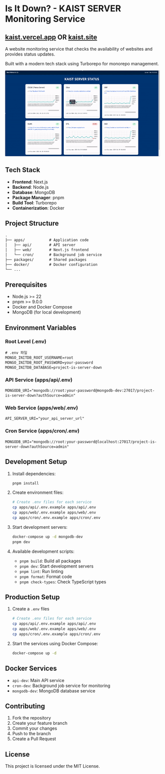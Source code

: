 # Is It Down? - KAIST SERVER Monitoring Service
## [kaist.vercel.app](https://kaist.vercel.app) OR [kaist.site](https://kaist.site)

A website monitoring service that checks the availability of websites and provides status updates.

Built with a modern tech stack using Turborepo for monorepo management.

![Demo](/demo.gif)

## Tech Stack

- **Frontend**: Next.js
- **Backend**: Node.js
- **Database**: MongoDB
- **Package Manager**: pnpm
- **Build Tool**: Turborepo
- **Containerization**: Docker

## Project Structure

```
.
├── apps/           # Application code
│   ├── api/        # API server
│   ├── web/        # Next.js frontend
│   └── cron/       # Background job service
├── packages/       # Shared packages
├── docker/         # Docker configuration
└── ...
```

## Prerequisites

- Node.js >= 22
- pnpm >= 9.0.0
- Docker and Docker Compose
- MongoDB (for local development)

## Environment Variables

### Root Level (.env)
```
# .env 파일
MONGO_INITDB_ROOT_USERNAME=root
MONGO_INITDB_ROOT_PASSWORD=your-password
MONGO_INITDB_DATABASE=project-is-server-down
```

### API Service (apps/api/.env)
```
MONGODB_URI="mongodb://root:your-password@mongodb-dev:27017/project-is-server-down?authSource=admin"
```

### Web Service (apps/web/.env)
```
API_SERVER_URI="your_api_server_url"
```

### Cron Service (apps/cron/.env)
```
MONGODB_URI="mongodb://root:your-password@localhost:27017/project-is-server-down?authSource=admin"
```

## Development Setup

1. Install dependencies:
   ```bash
   pnpm install
   ```

2. Create environment files:
   ```bash
   # Create .env files for each service
   cp apps/api/.env.example apps/api/.env
   cp apps/web/.env.example apps/web/.env
   cp apps/cron/.env.example apps/cron/.env
   ```

3. Start development servers:
   ```bash
   docker-compose up -d mongodb-dev
   pnpm dev
   ```

4. Available development scripts:
   - `pnpm build`: Build all packages
   - `pnpm dev`: Start development servers
   - `pnpm lint`: Run linting
   - `pnpm format`: Format code
   - `pnpm check-types`: Check TypeScript types

## Production Setup

1. Create a `.env` files
   ```bash
   # Create .env files for each service
   cp apps/api/.env.example apps/api/.env
   cp apps/web/.env.example apps/web/.env
   cp apps/cron/.env.example apps/cron/.env
   ```

2. Start the services using Docker Compose:
   ```bash
   docker-compose up -d
   ```

## Docker Services

- `api-dev`: Main API service
- `cron-dev`: Background job service for monitoring
- `mongodb-dev`: MongoDB database service

## Contributing

1. Fork the repository
2. Create your feature branch
3. Commit your changes
4. Push to the branch
5. Create a Pull Request

## License

This project is licensed under the MIT License.

